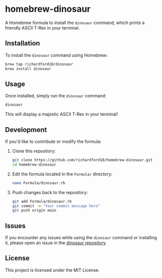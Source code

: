
# homebrew-dinosaur

A Homebrew formula to install the `dinosaur` command, which prints a friendly ASCII T-Rex in your terminal.

## Installation

To install the `dinosaur` command using Homebrew:

```bash
brew tap richardford10/dinosaur
brew install dinosaur
```

## Usage

Once installed, simply run the `dinosaur` command:

```bash
dinosaur
```

This will display a majestic ASCII T-Rex in your terminal!

## Development

If you'd like to contribute or modify the formula:

1. Clone this repository:
   ```bash
   git clone https://github.com/richardford10/homebrew-dinosaur.git
   cd homebrew-dinosaur
   ```

2. Edit the formula located in the `Formula/` directory:
   ```bash
   nano Formula/dinosaur.rb
   ```

3. Push changes back to the repository:
   ```bash
   git add Formula/dinosaur.rb
   git commit -m "Your commit message here"
   git push origin main
   ```

## Issues

If you encounter any issues while using the `dinosaur` command or installing it, please open an issue in the [dinosaur repository](https://github.com/richardford10/dinosaur).

## License

This project is licensed under the MIT License.
